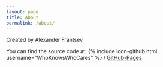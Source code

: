 ```yaml
---
layout: page
title: About
permalink: /about/
---
```


Created by Alexander Frantsev

You can find the source code at:
{% include icon-github.html username="WhoKnowsWhoCares" %} /
[GitHub-Pages](https://github.com/WhoKnowsWhoCares/WhoKnowsWhoCares.github.io)

